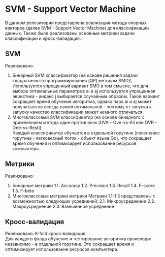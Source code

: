 ﻿# SVM - Support Vector Machine
 
В данном репозитории представлена реализация метода опорных векторов (далее SVM - Support Vector Machine) для классификации данных.
Также были реализованы основные метрики задачи классификации и кросс-валидация.

## SVM

Реализовано:
1. Бинарный SVM классификатор (на основе решения задачи квадратичного программирования (QP) методом SMO)\ 
   Используется упрощенный вариант SMO в том смысле, что для выбора оптимальных параметров ai и aj используется упрощенная эвристика - индекс j выбирается   случайным образом. Такой вариант сокращает время обучения алгоритма, однако пара ai и aj может получаться не всегда самой оптимальной - поэтому от запуска к запуску качество классификации может немного отличаться.
2. Многоклассовый SVM классификатор (на основе бинарного с применением метода один против всех (OVA - Ove-vs-All или OVR - One-vs-Rest))\
   Каждый классификатор обучается в отдельной горутине (пояснение: горутина - легковесный поток - объект языка Go), что сокращает время обучения и оптимизирует использование ресурсов компьютера.

## Метрики

Реализовано:
1. Бинарные метрики
1.1. Accuracy
1.2. Precision
1.3. Recall
1.4. F-score
1.5. F-beta
2. Многоклассовые метрики метрики
Метрики 1.1-1.5 представлены с возможностью следующих усреднений:
2.1. Микроусреднение
2.2. Макроусреднение
2.3. Взвешенное усреднение

## Кросс-валидация

Реализовано:
K-fold кросс-валидация\
Для каждого фолда обучение и тестирование алгоритма происходит независимо - в отдельной горутине. Это сокращает время и оптимизирует использование ресурсов компьютера.

